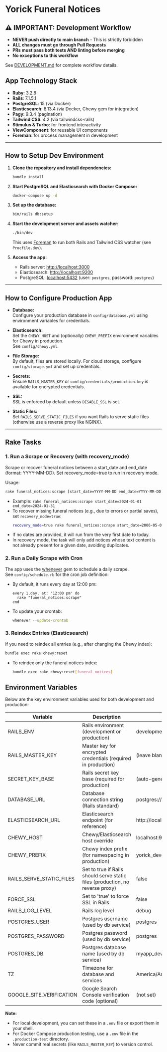 # Yorick Funeral Notices

## ⚠️ **IMPORTANT: Development Workflow**
- **NEVER push directly to main branch** - This is strictly forbidden
- **ALL changes must go through Pull Requests**
- **PRs must pass both tests AND linting before merging**
- **No exceptions to this workflow**

See [DEVELOPMENT.md](DEVELOPMENT.md) for complete workflow details.

## App Technology Stack

- **Ruby**: 3.2.8
- **Rails**: 7.1.5.1
- **PostgreSQL**: 15 (via Docker)
- **Elasticsearch**: 8.13.4 (via Docker, Chewy gem for integration)
- **Pagy**: 9.3.4 (pagination)
- **Tailwind CSS**: 4.2 (via tailwindcss-rails)
- **Stimulus & Turbo**: for frontend interactivity
- **ViewComponent**: for reusable UI components
- **Foreman**: for process management in development

---

## How to Setup Dev Environment

1. **Clone the repository and install dependencies:**
   ```bash
   bundle install
   ```

2. **Start PostgreSQL and Elasticsearch with Docker Compose:**
   ```bash
   docker-compose up -d
   ```

3. **Set up the database:**
   ```bash
   bin/rails db:setup
   ```

4. **Start the development server and assets watcher:**
   ```bash
   ./bin/dev
   ```
   This uses [Foreman](https://github.com/ddollar/foreman) to run both Rails and Tailwind CSS watcher (see `Procfile.dev`).

5. **Access the app:**
   - Rails server: [http://localhost:3000](http://localhost:3000)
   - Elasticsearch: [http://localhost:9200](http://localhost:9200)
   - PostgreSQL: [localhost:5432](localhost:5432) (user: `postgres`, password: `postgres`)

---

## How to Configure Production App

- **Database:**  
  Configure your production database in `config/database.yml` using environment variables for credentials.

- **Elasticsearch:**  
  Set the `CHEWY_HOST` and (optionally) `CHEWY_PREFIX` environment variables for Chewy in production.  
  See `config/chewy.yml`.

- **File Storage:**  
  By default, files are stored locally. For cloud storage, configure `config/storage.yml` and set up credentials.

- **Secrets:**  
  Ensure `RAILS_MASTER_KEY` or `config/credentials/production.key` is available for encrypted credentials.

- **SSL:**  
  SSL is enforced by default unless `DISABLE_SSL` is set.

- **Static Files:**  
  Set `RAILS_SERVE_STATIC_FILES` if you want Rails to serve static files (otherwise use a reverse proxy like NGINX).

---

## Rake Tasks

### 1. Run a Scrape or Recovery (with recovery_mode)

Scrape or recover funeral notices between a start_date and end_date (format: YYYY-MM-DD). Set recovery_mode=true to run in recovery mode.

Usage:
```bash
rake funeral_notices:scrape [start_date=YYYY-MM-DD end_date=YYYY-MM-DD recovery_mode=true|false]
```
- Example: `rake funeral_notices:scrape start_date=2024-01-01 end_date=2024-01-31`
- To recover missing funeral notices (e.g., due to errors or partial saves), set `recovery_mode=true`:
  ```bash
  recovery_mode=true rake funeral_notices:scrape start_date=2006-05-02 end_date=2024-01-31
  ```
- If no dates are provided, it will run from the very first date to today.
- In recovery mode, the task will only add notices whose text content is not already present for a given date, avoiding duplicates.

### 2. Run a Daily Scrape with Cron

The app uses the [whenever](https://github.com/javan/whenever) gem to schedule a daily scrape.  
See `config/schedule.rb` for the cron job definition:

- By default, it runs every day at 12:00 pm:
  ```
  every 1.day, at: '12:00 pm' do
    rake "funeral_notices:scrape"
  end
  ```
- To update your crontab:
  ```bash
  whenever --update-crontab
  ```

### 3. Reindex Entries (Elasticsearch)

If you need to reindex all entries (e.g., after changing the Chewy index):

```bash
bundle exec rake chewy:reset
```
- To reindex only the funeral notices index:
  ```bash
  bundle exec rake chewy:reset[funeral_notices]
  ```

## Environment Variables

Below are the key environment variables used for both development and production:

| Variable                | Description                                                                 | Example (Development)                                  | Example (Production)                        |
|-------------------------|-----------------------------------------------------------------------------|--------------------------------------------------------|---------------------------------------------|
| RAILS_ENV               | Rails environment (development or production)                                | development                                            | production                                  |
| RAILS_MASTER_KEY        | Master key for encrypted credentials (required in production)                | (leave blank or use dev key)                           | your_rails_master_key                       |
| SECRET_KEY_BASE         | Rails secret key base (required for production)                              | (auto-generated in dev)                                | your_secret_key_base                        |
| DATABASE_URL            | Database connection string (Rails standard)                                  | postgres://postgres:postgres@localhost:5432/myapp_development | postgres://postgres:postgres@db:5432/myapp_production |
| ELASTICSEARCH_URL       | Elasticsearch endpoint (for reference)                                       | http://localhost:9200                                 | http://elasticsearch:9200                  |
| CHEWY_HOST              | Chewy/Elasticsearch host override                                            | localhost:9200                                         | elasticsearch:9200                         |
| CHEWY_PREFIX            | Chewy index prefix (for namespacing in production)                          | yorick_development                                     | yorick_production                          |
| RAILS_SERVE_STATIC_FILES| Set to true if Rails should serve static files (production, no reverse proxy)| false                                                  | true                                       |
| FORCE_SSL               | Set to 'true' to force SSL in Rails                                          | false                                                  | true                                       |
| RAILS_LOG_LEVEL         | Rails log level                                                              | debug                                                  | info                                        |
| POSTGRES_USER           | Postgres username (used by db service)                                       | postgres                                                | postgres                                    |
| POSTGRES_PASSWORD       | Postgres password (used by db service)                                       | postgres                                                | postgres                                    |
| POSTGRES_DB             | Postgres database name (used by db service)                                  | myapp_development                                       | myapp_production                           |
| TZ                      | Timezone for database and services                                           | America/Argentina/Buenos_Aires                          | America/Argentina/Buenos_Aires              |
| GOOGLE_SITE_VERIFICATION| Google Search Console verification code (optional)                           | (not set)                                             | your_verification_code                      |

**Note:**
- For local development, you can set these in a `.env` file or export them in your shell.
- For Docker Compose production testing, use a `.env` file in the `.production-test` directory.
- Never commit real secrets (like `RAILS_MASTER_KEY`) to version control.
